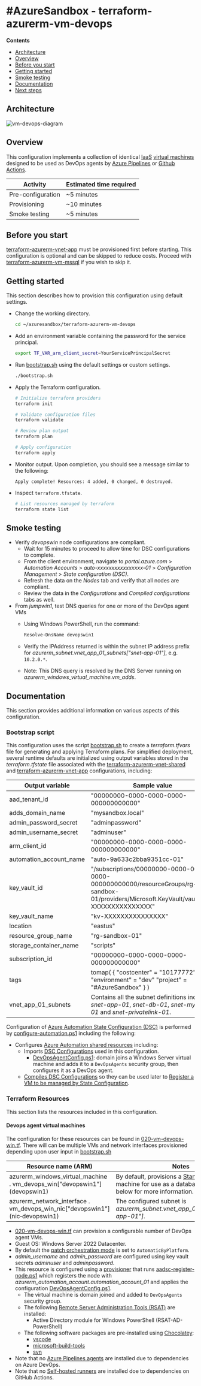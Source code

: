 # \#AzureSandbox - terraform-azurerm-vm-devops

**Contents**

* [Architecture](#architecture)
* [Overview](#overview)
* [Before you start](#before-you-start)
* [Getting started](#getting-started)
* [Smoke testing](#smoke-testing)
* [Documentation](#documentation)
* [Next steps](#next-steps)

## Architecture

![vm-devops-diagram](./vm-devops-diagram.drawio.svg)

## Overview

This configuration implements a collection of identical [IaaS](https://azure.microsoft.com/overview/what-is-iaas/) [virtual machines](https://learn.microsoft.com/azure/azure-glossary-cloud-terminology#vm) designed to be used as DevOps agents by [Azure Pipelines](https://learn.microsoft.com/azure/devops/pipelines/get-started/what-is-azure-pipelines?view=azure-devops) or [Github Actions](https://docs.github.com/en/actions).

Activity | Estimated time required
--- | ---
Pre-configuration | ~5 minutes
Provisioning | ~10 minutes
Smoke testing | ~5 minutes

## Before you start

[terraform-azurerm-vnet-app](../terraform-azurerm-vnet-app) must be provisioned first before starting. This configuration is optional and can be skipped to reduce costs. Proceed with [terraform-azurerm-vm-mssql](../terraform-azurerm-vm-mssql) if you wish to skip it.

## Getting started

This section describes how to provision this configuration using default settings.

* Change the working directory.

  ```bash
  cd ~/azuresandbox/terraform-azurerm-vm-devops
  ```

* Add an environment variable containing the password for the service principal.

  ```bash
  export TF_VAR_arm_client_secret=YourServicePrincipalSecret
  ```

* Run [bootstrap.sh](./bootstrap.sh) using the default settings or custom settings.

  ```bash
  ./bootstrap.sh
  ```

* Apply the Terraform configuration.

  ```bash
  # Initialize terraform providers
  terraform init

  # Validate configuration files
  terraform validate

  # Review plan output
  terraform plan

  # Apply configuration
  terraform apply
  ```

* Monitor output. Upon completion, you should see a message similar to the following:

  `Apply complete! Resources: 4 added, 0 changed, 0 destroyed.`

* Inspect `terraform.tfstate`.

  ```bash
  # List resources managed by terraform
  terraform state list 
  ```

## Smoke testing

* Verify *devopswin* node configurations are compliant.
  * Wait for 15 minutes to proceed to allow time for DSC configurations to complete.
  * From the client environment, navigate to *portal.azure.com* > *Automation Accounts* > *auto-xxxxxxxxxxxxxxxx-01* > *Configuration Management* > *State configuration (DSC)*.
  * Refresh the data on the *Nodes* tab and verify that all nodes are compliant.
  * Review the data in the *Configurations* and *Compiled configurations* tabs as well.
* From *jumpwin1*, test DNS queries for one or more of the DevOps agent VMs
  * Using Windows PowerShell, run the command:

    ```powershell
    Resolve-DnsName devopswin1
    ```

  * Verify the IPAddress returned is within the subnet IP address prefix for *azurerm_subnet.vnet_app_01_subnets["snet-app-01"]*, e.g. `10.2.0.*`.
  * Note: This DNS query is resolved by the DNS Server running on *azurerm_windows_virtual_machine.vm_adds*.

## Documentation

This section provides additional information on various aspects of this configuration.

### Bootstrap script

This configuration uses the script [bootstrap.sh](./bootstrap.sh) to create a *terraform.tfvars* file for generating and applying Terraform plans. For simplified deployment, several runtime defaults are initialized using output variables stored in the *terraform.tfstate* file associated with the [terraform-azurerm-vnet-shared](../terraform-azurerm-vnet-shared;) and [terraform-azurerm-vnet-app](../terraform-azurerm-vnet-app/) configurations, including:

Output variable | Sample value
--- | ---
aad_tenant_id | "00000000-0000-0000-0000-000000000000"
adds_domain_name | "mysandbox.local"
admin_password_secret | "adminpassword"
admin_username_secret | "adminuser"
arm_client_id | "00000000-0000-0000-0000-000000000000"
automation_account_name | "auto-9a633c2bba9351cc-01"
key_vault_id | "/subscriptions/00000000-0000-0000-0000-000000000000/resourceGroups/rg-sandbox-01/providers/Microsoft.KeyVault/vaults/kv-XXXXXXXXXXXXXXX"
key_vault_name | "kv-XXXXXXXXXXXXXXX"
location | "eastus"
resource_group_name | "rg-sandbox-01"
storage_container_name | "scripts"
subscription_id | "00000000-0000-0000-0000-000000000000"
tags | tomap( { "costcenter" = "10177772" "environment" = "dev" "project" = "#AzureSandbox" } )
vnet_app_01_subnets | Contains all the subnet definitions including *snet-app-01*, *snet-db-01*, *snet-mysql-01* and *snet-privatelink-01*.

Configuration of [Azure Automation State Configuration (DSC)](https://learn.microsoft.com/azure/automation/automation-dsc-overview) is performed by [configure-automation.ps1](./configure-automation.ps1) including the following:

* Configures [Azure Automation shared resources](https://learn.microsoft.com/azure/automation/automation-intro#shared-resources) including:
  * Imports [DSC Configurations](https://learn.microsoft.com/azure/automation/automation-dsc-getting-started#create-a-dsc-configuration) used in this configuration.
    * [DevOpsAgentConfig.ps1](./DevOpsAgentConfig.ps1): domain joins a Windows Server virtual machine and adds it to a `DevOpsAgents` security group, then configures it as a DevOps agent.
  * [Compiles DSC Configurations](https://learn.microsoft.com/azure/automation/automation-dsc-compile) so they can be used later to [Register a VM to be managed by State Configuration](https://learn.microsoft.com/azure/automation/tutorial-configure-servers-desired-state#register-a-vm-to-be-managed-by-state-configuration).

### Terraform Resources

This section lists the resources included in this configuration.

#### Devops agent virtual machines

The configuration for these resources can be found in [020-vm-devops-win.tf](./020-vm-devops-win.tf). There will can be multiple VMs and network interfaces provisioned depending upon user input in [bootstrap.sh](./bootstrap.sh)

Resource name (ARM) | Notes
--- | ---
azurerm_windows_virtual_machine . vm_devops_win["devopswin1"] (devopswin1) | By default, provisions a [Standard_B2s](https://learn.microsoft.com/azure/virtual-machines/sizes-b-series-burstable) virtual machine for use as a database server. See below for more information.
azurerm_network_interface . vm_devops_win_nic["devopswin1"] (nic&#x2011;devopswin1) | The configured subnet is *azurerm_subnet.vnet_app_01_subnets["snet-app-01"]*.

* [020-vm-devops-win.tf](./020-vm-devops-win.tf) can provision a configurable number of DevOps agent VMs.
* Guest OS: Windows Server 2022 Datacenter.
* By default the [patch orchestration mode](https://learn.microsoft.com/azure/virtual-machines/automatic-vm-guest-patching#patch-orchestration-modes) is set to `AutomaticByPlatform`.
* *admin_username* and *admin_password* are configured using key vault secrets *adminuser* and *adminpassword*.
* This resource is configured using a [provisioner](https://www.terraform.io/docs/language/resources/provisioners/syntax.html) that runs [aadsc-register-node.ps1](./aadsc-register-node.ps1) which registers the node with *azurerm_automation_account.automation_account_01* and applies the configuration [DevOpsAgentConfig.ps1](../terraform-azurerm-vnet-shared/DevOpsAgentConfig.ps1).
  * The virtual machine is domain joined and added to `DevOpsAgents` security group.
  * The following [Remote Server Administration Tools (RSAT)](https://learn.microsoft.com/windows-server/remote/remote-server-administration-tools) are installed:
    * Active Directory module for Windows PowerShell (RSAT-AD-PowerShell)
  * The following software packages are pre-installed using [Chocolatey](https://chocolatey.org/why-chocolatey):
    * [vscode](https://community.chocolatey.org/packages/vscode)
    * [microsoft-build-tools](https://community.chocolatey.org/packages/microsoft-build-tools)
    * [svn](https://community.chocolatey.org/packages/svn)
* Note that no [Azure Pipelines agents](https://learn.microsoft.com/azure/devops/pipelines/agents/agents?view=azure-devops&tabs=browser) are installed due to dependencies on Azure DevOps.
* Note that no [Self-hosted runners](https://docs.github.com/en/actions/hosting-your-own-runners/about-self-hosted-runners) are installed doe to dependencies on GitHub Actions.
